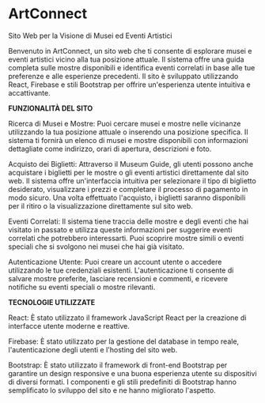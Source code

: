 # ArtConnect
Sito Web per la Visione di Musei ed Eventi Artistici

Benvenuto in ArtConnect, un sito web che ti consente di esplorare musei e eventi artistici vicino alla tua posizione attuale. Il sistema offre una guida completa sulle mostre disponibili e identifica eventi correlati in base alle tue preferenze e alle esperienze precedenti. Il sito è sviluppato utilizzando React, Firebase e stili Bootstrap per offrire un'esperienza utente intuitiva e accattivante.

**FUNZIONALITÀ DEL SITO**

Ricerca di Musei e Mostre: Puoi cercare musei e mostre nelle vicinanze utilizzando la tua posizione attuale o inserendo una posizione specifica. Il sistema ti fornirà un elenco di musei e mostre disponibili con informazioni dettagliate come indirizzo, orari di apertura, descrizioni e foto.

Acquisto dei Biglietti: Attraverso il Museum Guide, gli utenti possono anche acquistare i biglietti per le mostre o gli eventi artistici direttamente dal sito web. Il sistema offre un'interfaccia intuitiva per selezionare il tipo di biglietto desiderato, visualizzare i prezzi e completare il processo di pagamento in modo sicuro. Una volta effettuato l'acquisto, i biglietti saranno disponibili per il ritiro o la visualizzazione direttamente sul sito web.

Eventi Correlati: Il sistema tiene traccia delle mostre e degli eventi che hai visitato in passato e utilizza queste informazioni per suggerire eventi correlati che potrebbero interessarti. Puoi scoprire mostre simili o eventi speciali che si svolgono nei musei che hai già visitato.

Autenticazione Utente: Puoi creare un account utente o accedere utilizzando le tue credenziali esistenti. L'autenticazione ti consente di salvare mostre preferite, lasciare recensioni e commenti, e ricevere notifiche su eventi speciali o mostre rilevanti.

**TECNOLOGIE UTILIZZATE**

React: È stato utilizzato il framework JavaScript React per la creazione di interfacce utente moderne e reattive.

Firebase: È stato utilizzato per la gestione del database in tempo reale, l'autenticazione degli utenti e l'hosting del sito web.

Bootstrap: È stato utilizzato il framework di front-end Bootstrap per garantire un design responsive e una buona esperienza utente su dispositivi di diversi formati. I componenti e gli stili predefiniti di Bootstrap hanno semplificato lo sviluppo del sito e ne hanno migliorato l'aspetto.





